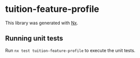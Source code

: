 # tuition-feature-profile

This library was generated with [Nx](https://nx.dev).

## Running unit tests

Run `nx test tuition-feature-profile` to execute the unit tests.
